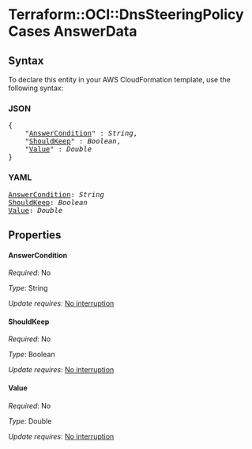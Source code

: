 # Terraform::OCI::DnsSteeringPolicy Cases AnswerData

## Syntax

To declare this entity in your AWS CloudFormation template, use the following syntax:

### JSON

<pre>
{
    "<a href="#answercondition" title="AnswerCondition">AnswerCondition</a>" : <i>String</i>,
    "<a href="#shouldkeep" title="ShouldKeep">ShouldKeep</a>" : <i>Boolean</i>,
    "<a href="#value" title="Value">Value</a>" : <i>Double</i>
}
</pre>

### YAML

<pre>
<a href="#answercondition" title="AnswerCondition">AnswerCondition</a>: <i>String</i>
<a href="#shouldkeep" title="ShouldKeep">ShouldKeep</a>: <i>Boolean</i>
<a href="#value" title="Value">Value</a>: <i>Double</i>
</pre>

## Properties

#### AnswerCondition

_Required_: No

_Type_: String

_Update requires_: [No interruption](https://docs.aws.amazon.com/AWSCloudFormation/latest/UserGuide/using-cfn-updating-stacks-update-behaviors.html#update-no-interrupt)

#### ShouldKeep

_Required_: No

_Type_: Boolean

_Update requires_: [No interruption](https://docs.aws.amazon.com/AWSCloudFormation/latest/UserGuide/using-cfn-updating-stacks-update-behaviors.html#update-no-interrupt)

#### Value

_Required_: No

_Type_: Double

_Update requires_: [No interruption](https://docs.aws.amazon.com/AWSCloudFormation/latest/UserGuide/using-cfn-updating-stacks-update-behaviors.html#update-no-interrupt)

